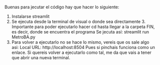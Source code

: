 Buenas para jecutar el código hay que hacer lo siguiente:
  1. Instalarse streamlit
  2. Se ejecuta desde la terminal de visual o donde sea directamente
    3. Importante para poder ejecutarlo hacer cd hasta llegar a la carpeta FIN, es decir, donde se encuentra el programa
       Se jecuta así: 
        streamlit run MetroBA.py
  4. Para volver a ejecutarlo no se hace lo mismo, vereis que os sale algo asi:
      Local URL: http://localhost:8504
      Pues si pinchais funciona como un enlace. Si quereis volver a ejecutarlo como tal, me da que vais a tener que abrir una nueva terminal.
